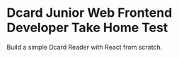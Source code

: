 # Dcard Junior Web Frontend Developer Take Home Test

Build a simple Dcard Reader with React from scratch.
